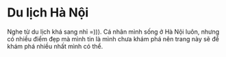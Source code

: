 # Du lịch Hà Nội

Nghe từ du lịch khá sang nhỉ =))). Cá nhân mình sống ở Hà Nội luôn, nhưng có nhiều điểm đẹp mà mình tin là mình chưa khám phá nên trang này sẽ để khám phá nhiều nhất mình có thể.